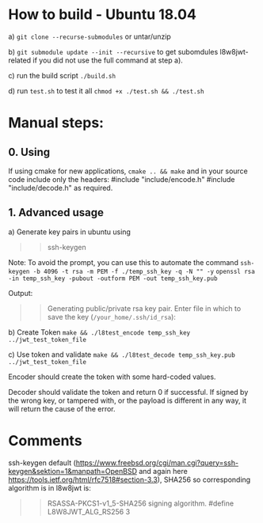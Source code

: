 # How to build - Ubuntu 18.04


a) `git clone --recurse-submodules` or untar/unzip

b) `git submodule update --init --recursive` to get subomdules l8w8jwt-related if you did not use the full command at step a).

c) run the build script `./build.sh`

d) run `test.sh` to test it all `chmod +x ./test.sh && ./test.sh`


# Manual steps:


## 0. Using



If using cmake for new applications, `cmake .. && make` and in your source code include only the headers:
    #include "include/encode.h"
    #include "include/decode.h"
as required.


## 1. Advanced usage



a) Generate key pairs in ubuntu using
>> ssh-keygen

Note: To avoid the prompt, you can use this to automate the command
    `ssh-keygen -b 4096 -t rsa -m PEM -f ./temp_ssh_key -q -N "" -y`
    `openssl rsa -in temp_ssh_key -pubout -outform PEM -out temp_ssh_key.pub`

Output:
>> Generating public/private rsa key pair.
>> Enter file in which to save the key (`/your_home/.ssh/id_rsa`):

b) Create Token
`make && ./l8test_encode temp_ssh_key ../jwt_test_token_file`

c) Use token and validate
`make && ./l8test_decode temp_ssh_key.pub ../jwt_test_token_file`

Encoder should create the token with some hard-coded values.

Decoder should validate the token and return 0 if successful. If signed by the wrong key, or tampered with, or the payload is different in any way, it will return the cause of the error.


# Comments


ssh-keygen default (https://www.freebsd.org/cgi/man.cgi?query=ssh-keygen&sektion=1&manpath=OpenBSD and again here https://tools.ietf.org/html/rfc7518#section-3.3), SHA256 so corresponding algorithm is in l8w8jwt is:
>> RSASSA-PKCS1-v1_5-SHA256 signing algorithm.
>> #define L8W8JWT_ALG_RS256 3
